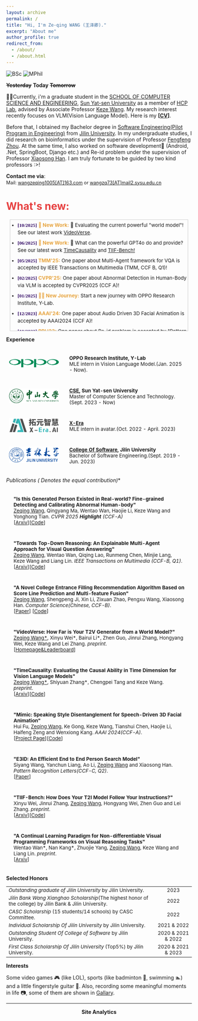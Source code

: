 ```yaml
---
layout: archive
permalink: /
title: "Hi, I'm Ze-qing WANG (王泽卿)."
excerpt: "About me"
author_profile: true
redirect_from: 
  - /about/
  - /about.html
---
```


![BSc](https://img.shields.io/badge/B.Sc.-Jilin%20Univ.%20(2019--2023)-yellowgreen?style=flat-square&color=181717&labelColor=red)
![MPhil](https://img.shields.io/badge/MPhil.-SYSU.%20(2023--Now)-yellowgreen?style=flat-square&color=181717&labelColor=blue)

<!-------------------->
<!-- **Seize the day, and do what you are passionate about.** -->
~~**Yesterday**~~ **Today** ~~**Tomorrow**~~

<!-- 🔥 **[UPDATE to 0601]Looking for Phd position for 26 fall around the world! Here is my [<a href="/files/WZQ_CV_UPDATE_TO_0601.pdf">CV</a>].** -->

🧑‍🎓Currently, i'm a graduate student in the [SCHOOL OF COMPUTER SCIENCE AND ENGINEERING](https://cse.sysu.edu.cn/), [Sun Yat-sen University](https://www.sysu.edu.cn/) as a member of [HCP Lab](https://www.sysu-hcp.net/), advised by Associate Professor [Keze Wang](https://kezewang.com/). My research interest recently focuses on VLM(Vision  Language Model). Here is my **[<a href="/files/WZQ_CV_UPDATE_TO_0601.pdf">CV</a>]**.

Before that, I obtained my Bachelor degree in [Software Engineering(Pilot Program in Engineering)](http://csw.jlu.edu.cn/info/1080/2824.htm) from [Jilin University](https://www.jlu.edu.cn/). In my undergraduate studies, I did research on bioinformatics under the supervision of Professor [Fengfeng Zhou](https://www.healthinformaticslab.org/). At the same time, I also worked on software development🔧 (Android, .Net, SpringBoot, Django etc.) and Re-id problem under the supervision of Professor [Xiaosong Han](https://ccst.jlu.edu.cn/info/1196/17217.htm). I am truly fortunate to be guided by two kind professors :>!

**Contact me via**:  
  <i class="fa fa-fw fa-envelope"></i> <font style="font-size: 0.9em;">Mail: <a href="mailto:wangzeqing1005@163.com">wangzeqing1005[AT]163.com</a> or <a href="mailto:wangzq73@mail2.sysu.edu.cn">wangzq73[AT]mail2.sysu.edu.cn</a></font>
<br>

<h1 style="color: rgb(231, 65, 65);"><b>What's new:</b></h1>


<!-- <div style="line-height: 1.5em; font-size: 0.95em">
  <p>
  <b>[06/2025]</b> 🤔 What can the powerful GPT4o do and provide? See our latest work <a href="https://github.com/Zeqing-Wang/TimeCausality">TimeCausality</a> and  <a href="https://github.com/A113N-W3I/TIIF-Bench">TIIF-Bench!</a><br>
  <b>[05/2025]</b> One paper about Multi-Agent framework for VQA is accepted by IEEE Transactions on Multimedia(TMM, CCF B, Q1)! <br>
  <b>[02/2025]</b> One paper about Abnormal Detection in Human-Body via VLM is accepted by CVPR2025(CCF A)! <br>
  <b>[01/2025]</b> Start a new journey with OPPO Research Institute, Y-Lab. <br>
  <b>[12/2023]</b> One paper about Audio Driven 3D Facial Animation is accepted by AAAI2024(CCF A)! <br>
  <b>[10/2023]</b> One paper about Re-id problem is accepted by "Pattern Recognition Letters"(PRL, CCF C, Q2)! <br>
  <b>[10/2022]</b> I won Jilin Bank Wang Xiang-hao scholarship! <br>
  <b>[09/2022]</b> I am successfully admitted to Sun Yat-sen University as MPhil in Computer Science and Technology!<br>
  <b>[12/2021]</b> One paper(chinese) is accepted by "Computer Science"(CCF B, chinese), this is my first paper!<br>
  </p>
</div> -->
<div style="height: 300px; overflow: auto; border: 1px solid #ccc; margin: 10px;">

<style>
  /* 这些样式与您提供的示例完全相同 */
  .date { font-family: Consolas; color: rgb(52, 13, 102); font-weight: bold; }
  .tag  { color: rgb(231, 165, 65); font-weight: bold; }
  .link-group a {
    color: #1a73e8;
    text-decoration: none;
    margin: 0 2px;
  }
  .link-group a:hover {
    text-decoration: underline;
  }
  /* 为了让列表更紧凑，添加一点自定义样式 */
  ul {
    padding-left: 20px;
    margin-top: 5px;
    margin-bottom: 5px;
  }
  li {
    margin-bottom: 8px; /* 增加列表项之间的间距 */
    line-height: 1.5em; 
    font-size: 0.95em;
  }
</style>

<ul>
  <li>
    <span class="date">[10/2025]</span>
    <span class="tag">🎉 New Work:</span>
    🎉 Evaluating the current powerful "world model"! See our latest work <a href="https://www.naptmn.cn/Homepage_of_VideoVerse/">VideoVerse</a>.
  </li>
  <li>
    <span class="date">[06/2025]</span>
    <span class="tag">🎉 New Work:</span>
    🤔 What can the powerful GPT4o do and provide? See our latest work <a href="https://github.com/Zeqing-Wang/TimeCausality">TimeCausality</a> and <a href="https://github.com/A113N-W3I/TIIF-Bench">TIIF-Bench!</a>
  </li>
  <li>
    <span class="date">[05/2025]</span>
    <span class="tag">TMM'25:</span>
    One paper about Multi-Agent framework for VQA is accepted by IEEE Transactions on Multimedia (TMM, CCF B, Q1)!
  </li>
  <li>
    <span class="date">[02/2025]</span>
    <span class="tag">CVPR'25:</span>
    One paper about Abnormal Detection in Human-Body via VLM is accepted by CVPR2025 (CCF A)!
  </li>
  <li>
    <span class="date">[01/2025]</span>
    <span class="tag">🧑‍💻 New Journey:</span>
    Start a new journey with OPPO Research Institute, Y-Lab.
  </li>
  <li>
    <span class="date">[12/2023]</span>
    <span class="tag">AAAI'24:</span>
    One paper about Audio Driven 3D Facial Animation is accepted by AAAI2024 (CCF A)!
  </li>
  <li>
    <span class="date">[10/2023]</span>
    <span class="tag">PRL'23:</span>
    One paper about Re-id problem is accepted by "Pattern Recognition Letters" (PRL, CCF C, Q2)!
  </li>
  <li>
    <span class="date">[10/2022]</span>
    <span class="tag">🏆 Award:</span>
    Honored to win the Jilin Bank Wang Xiang-hao scholarship! 
  </li>
  <li>
    <span class="date">[09/2022]</span>
    <span class="tag">🎓 Admission:</span>
    Successfully admitted to Sun Yat-sen University as MPhil in Computer Science and Technology!
  </li>
  <li>
    <span class="date">[12/2021]</span>
    <span class="tag">🎉 Computer Science'21(First Paper):</span>
    One paper (chinese) is accepted by "Computer Science" (CCF B, chinese), this is my first paper!
  </li>
</ul>

</div>

**Experience**
<!-- <h2><b>Experience</b></h2> -->
<table style="width:100%;border:0px;border-spacing:0px;border-collapse:separate;margin-right:0;margin-left:0;font-size:0.95em;">
  <tr>
    <td style="padding:8px;width:30%;vertical-align:middle;border:none;">
      <img src='images/OPPO_logo.png' width="300">
    </td>
    <td style="padding:20px;width:70%;vertical-align:middle;border-right:none;border:none;">
      <b><a href="https://ur.oppo.com/"></a>OPPO Research Institute, Y-Lab</b>
      <br>
      MLE intern in Vision Language Model.(Jan. 2025 - Now).
      <br>
    </td>
  </tr>
  <tr>
    <td style="padding:8px;width:30%;vertical-align:middle;border:none;">
      <img src='images/sysu-removebg-preview.png' width="300">
    </td>
    <td style="padding:20px;width:70%;vertical-align:middle;border-right:none;border:none;">
      <b><a href="https://cse.sysu.edu.cn/">CSE</a>, Sun Yat-sen University</b>
      <br>
      Master of Computer Science and Technology.(Sept. 2023 - Now)
      <br>
    </td>
  </tr>
  <tr>
    <td style="padding:8px;width:30%;vertical-align:middle;border:none;">
      <img src='images/X-Era.png' width="300">
    </td>
    <td style="padding:20px;width:70%;vertical-align:middle;border-right:none;border:none;">
      <b><a href="https://yuan-avatar.com/">X-Era</a></b>
      <br>
      MLE intern in avatar.(Oct. 2022 - April. 2023)
      <br>
    </td>
  </tr>
  <tr>
    <td style="padding:8px;width:30%;vertical-align:middle;border:none;">
      <img src='images/jluselogo.png' width="300">
    </td>
    <td style="padding:20px;width:70%;vertical-align:middle;border-right:none;border:none;">
      <b><a href="http://csw.jlu.edu.cn/">College Of Software</a>, Jilin University</b>
      <br>
      Bachelor of Software Engineering.(Sept. 2019 - Jun. 2023)
      <br>
    </td>
  </tr>
  <!-- <tr>
    <td style="padding:8px;width:30%;vertical-align:middle;border:none;">
      <img src='images/zz7zlogo.png' width="300">
    </td>
    <td style="padding:20px;width:70%;vertical-align:middle;border-right:none;border:none;">
      <a href="http://zz7z.zzedu.net.cn/"><b>Zhengzhou No.7 Middle School</b></a>
      <br>
      Middle School.(Sept. 2013 - Jun. 2019)
      <br>
    </td>
  </tr> -->
</table>

**Publications (* Denotes the equal contribution)**
<!-- <h2><b>Publications</b></h2> -->
<table style="width:100%;border:None;border-spacing:0px;border-collapse:separate;margin-right:0;margin-left:0;font-size:0.95em;">
  <tr>
    <td style="padding:20px;width:70%;vertical-align:middle;border-right:none;border:none;">
      <b>"Is this Generated Person Existed in Real-world? Fine-grained Detecting and Calibrating Abnormal Human-body"</b>
      <br>
      <u>Zeqing Wang</u>, Qingyang Ma, Wentao Wan, Haojie Li, Keze Wang and Yonghong Tian.  <i>CVPR 2025 <b>Highlight</b> (CCF-A)</i>
      <br>
      [<a href="https://arxiv.org/abs/2411.14205">Arxiv</a>][<a href="https://github.com/Zeqing-Wang/HumanCalibrator">Code</a>]
    </td>
  </tr>

  <tr>
    <td style="padding:20px;width:70%;vertical-align:middle;border-right:none;border:none;">
      <b>"Towards Top-Down Reasoning: An Explainable Multi-Agent Approach for Visual Question Answering"</b>
      <br>
      <u>Zeqing Wang</u>, Wentao Wan, Qiqing Lao, Runmeng Chen, Minjie Lang, Keze Wang and Liang Lin. <i>IEEE Transactions on Multimedia (CCF-B, Q1)</i>.
      <br>
      [<a href="https://arxiv.org/pdf/2311.17331">Arxiv</a>][<a href="https://github.com/Zeqing-Wang/Towards-Top-Down-Reasoning">Code</a>]
    </td>
  </tr>
  <tr>
    <!-- <td style="padding:8px;width:30%;vertical-align:middle;border:none;">
      <a href="images/gaokao.png">
      <img src='images/gaokao.png' width="300">
      </a>
    </td> -->
    <td style="padding:20px;width:70%;vertical-align:middle;border-right:none;border:none;">
      <b>"A Novel College Entrance Filling Recommendation Algorithm Based on Score Line Prediction and Multi-feature Fusion"</b>
      <br>
      <u>Zeqing Wang</u>, Shengpeng Ji, Xin Li, Zixuan Zhao, Pengxu Wang, Xiaosong Han. <i>Computer Science(Chinese, CCF-B)</i>.
      <br>
      [<a href="https://www.jsjkx.com/CN/10.11896/jsjkx.211100266">Paper</a>]
      [<a href="https://github.com/Zeqing-Wang/Reco-PMW">Code</a>]
    </td>
  </tr>
  <tr>
    <td style="padding:20px;width:70%;vertical-align:middle;border-right:none;border:none;">
      <b>"VideoVerse: How Far is Your T2V Generator from a World Model?"</b>
      <br>
      <u>Zeqing Wang*</u>, Xinyu Wei*, Bairui Li*, Zhen Guo, Jinrui Zhang, Hongyang Wei, Keze Wang and Lei Zhang. <i>preprint</i>.
      <br>
      [<a href="[https:ity//github.com/Zeqing-Wang/TimeCausal](https://www.naptmn.cn/Homepage_of_VideoVerse/)">Homepage&Leaderboard</a>]
    </td>
  </tr>


  <tr>
    <td style="padding:20px;width:70%;vertical-align:middle;border-right:none;border:none;">
      <b>"TimeCausality: Evaluating the Causal Ability in Time Dimension for Vision Language Models"</b>
      <br>
      <u>Zeqing Wang*</u>, Shiyuan Zhang*, Chengpei Tang and Keze Wang. <i>preprint</i>.
      <br>
      [<a href="https://arxiv.org/abs/2505.15435">Arxiv</a>][<a href="https://github.com/Zeqing-Wang/TimeCausality">Code</a>]
    </td>
  </tr>

  <tr>
    <td style="padding:20px;width:70%;vertical-align:middle;border-right:none;border:none;">
      <b>"Mimic: Speaking Style Disentanglement for Speech-Driven 3D Facial Animation"</b>
      <br>
      Hui Fu, <u>Zeqing Wang</u>, Ke Gong, Keze Wang, Tianshui Chen, Haojie Li, Haifeng Zeng and Wenxiong Kang. <i>AAAI 2024(CCF-A)</i>.
      <br>
      [<a href="https://zeqing-wang.github.io/Mimic/">Project Page</a>][<a href="https://github.com/huifu99/Mimic">Code</a>]
    </td>
  </tr>


  <tr>
    <td style="padding:20px;width:70%;vertical-align:middle;border-right:none;border:none;">
      <b>"E3ID: An Efficient End to End Person Search Model"</b>
      <br>
      Siyang Wang, Yanchun Liang, Ao Li, <u>Zeqing Wang</u> and Xiaosong Han. <i>Pattern Recognition Letters(CCF-C, Q2)</i>.
      <br>
      [<a href="https://www.sciencedirect.com/science/article/pii/S0167865523003094">Paper</a>]
    </td>
  </tr>
  
  <tr>
    <td style="padding:20px;width:70%;vertical-align:middle;border-right:none;border:none;">
      <b>"TIIF-Bench: How Does Your T2I Model Follow Your Instructions?"</b>
      <br>
      Xinyu Wei, Jinrui Zhang, <u>Zeqing Wang</u>, Hongyang Wei, Zhen Guo and Lei Zhang. <i>preprint</i>.
      <br>
      [<a href="https://www.arxiv.org/abs/2506.02161">Arxiv</a>][<a href="https://github.com/A113N-W3I/TIIF-Bench">Code</a>]
    </td>
  </tr>

  <tr>
    <td style="padding:20px;width:70%;vertical-align:middle;border-right:none;border:none;">
      <b>"A Continual Learning Paradigm for Non-differentiable Visual Programming Frameworks on Visual Reasoning Tasks"</b>
      <br>
      Wentao Wan*, Nan Kang*, Zhuojie Yang, <u>Zeqing Wang</u>, Keze Wang and Liang Lin. <i>preprint</i>.
      <br>
      [<a href="https://arxiv.org/pdf/2309.09809">Arxiv</a>]
    </td>
  </tr>

</table>

<!-- <h4><b>Miscellaneous</b></h4> -->
<!-- <h5><i>Articles & Projects</i></h5> -->

**Selected Honors**

<table style="border:none;font-size:0.95em;">
  <tr>
    <td style="border:none;"><i>Outstanding graduate of Jilin University </i> by Jilin University.
    </td>
    <td style="border:none;text-align:center;">2023
    </td>
  </tr>
  <tr>
    <td style="border:none;"><i>Jilin Bank Wang Xianghao Scholarship</i>(The highest honor of the college) by Jilin Bank & Jilin University.
    </td>
    <td style="border:none;text-align:center;">2022
    </td>
  </tr>
  <tr>
    <td style="border:none;"><i>CASC Scholarship</i> (15 students/14 schools) by CASC Committee.
    </td>
    <td style="border:none;text-align:center;">2022
    </td>
  </tr>
  <tr>
    <td style="border:none;"><i>Individual Scholarship Of Jilin University</i>  by Jilin University.
    </td>
    <td style="border:none;text-align:center;">2021 & 2022
    </td>
  </tr>
  <tr>
    <td style="border:none;"><i>Outstanding Student Of College of Software</i> by Jilin University.
    </td>
    <td style="border:none;text-align:center;">2020 & 2021 & 2022
    </td>
  </tr>
  <tr>
    <td style="border:none;"><i>First Class Scholarship Of Jilin University</i> (Top5%) by Jilin University.
    </td>
    <td style="border:none;text-align:center;">2020 & 2021 & 2023
    </td>
  </tr>
</table>

**Interests**
 
Some video games 🎮 (like LOL), sports (like badminton 🏸, swimming 🏊) and a little fingerstyle guitar 🎸. Also, recording some meaningful moments in life 📷, some of them are shown in [Gallary](./gallery.md).

--------

<center><b>Site Analytics</b></center>
<script type='text/javascript' id='clustrmaps' src='//cdn.clustrmaps.com/map_v2.js?cl=ffffff&w=150&t=n&d=T4UIhX2t22nm_qN1kFnxR_qI8tV9vvambgs4Ldcj7z0'></script>
